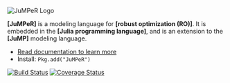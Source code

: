 ![JuMPeR Logo](docs/logo.svg)

**[JuMPeR]** is a modeling language for **[robust optimization (RO)]**. It is embedded in the **[Julia programming language]**, and is an extension to the **[JuMP]** modeling language.

* [Read documentation to learn more](http://iainnz.github.io/JuMPeR)
* Install: `Pkg.add("JuMPeR")`

[![Build Status](https://travis-ci.org/IainNZ/JuMPeR.jl.png?branch=master)](https://travis-ci.org/IainNZ/JuMPeR.jl)
[![Coverage Status](https://img.shields.io/coveralls/IainNZ/JuMPeR.jl.svg)](https://coveralls.io/r/IainNZ/JuMPeR.jl?branch=master)
